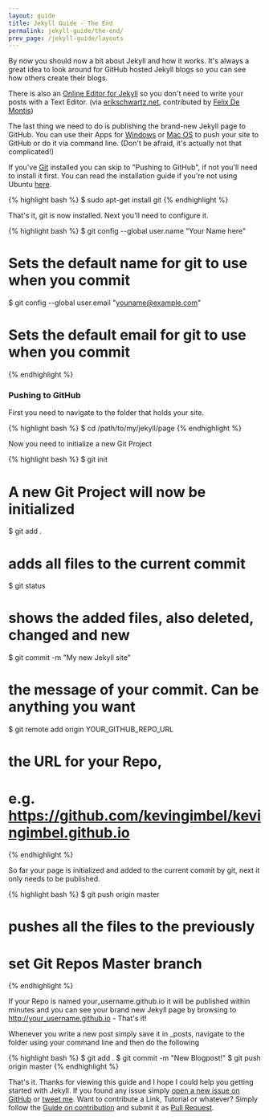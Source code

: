 ```yaml
---
layout: guide
title: Jekyll Guide - The End
permalink: jekyll-guide/the-end/
prev_page: /jekyll-guide/layouts
---
```


By now you should now a bit about Jekyll and how it works. It's always a great idea to look around for GitHub hosted Jekyll blogs so you can see how others create their blogs.

There is also an [Online Editor for Jekyll](http://prose.io/) so you don't need to write your posts with a Text Editor. (via [erikschwartz.net](http://erikschwartz.net/jekyll-for-the-masses/), contributed by [Felix De Montis](https://github.com/dervondenbergen))

The last thing we need to do is publishing the brand-new Jekyll page to GitHub. You can use their Apps for [Windows](http://windows.github.com/) or [Mac OS](http://mac.github.com/) to push your site to GitHub or do it via command line. (Don't be afraid, it's actually not that complicated!)

If you've [Git]() installed you can skip to "Pushing to GitHub", if not you'll need to install it first. You can read the installation guide if you're not using Ubuntu [here](http://git-scm.com/book/en/Getting-Started-Installing-Git).

{% highlight bash %}
$ sudo apt-get install git
{% endhighlight %}

That's it, git is now installed. Next you'll need to configure it.

{% highlight bash %}
$ git config --global user.name "Your Name here"
# Sets the default name for git to use when you commit

$ git config --global user.email "youname@example.com"
# Sets the default email for git to use when you commit
{% endhighlight %}


### Pushing to GitHub

First you need to navigate to the folder that holds your site. 

{% highlight bash %}
$ cd /path/to/my/jekyll/page 
{% endhighlight %}

Now you need to initialize a new Git Project

{% highlight bash %}
$ git init 
# A new Git Project will now be initialized

$ git add . 
# adds all files to the current commit

$ git status
# shows the added files, also deleted, changed and new

$ git commit -m "My new Jekyll site"
# the message of your commit. Can be anything you want

$ git remote add origin YOUR_GITHUB_REPO_URL
# the URL for your Repo, 
# e.g. https://github.com/kevingimbel/kevingimbel.github.io
{% endhighlight %}

So far your page is initialized and added to the current commit by git, next it only needs to be published.

{% highlight bash %}
$ git push origin master
# pushes all the files to the previously 
# set Git Repos Master branch
{% endhighlight %}

If your Repo is named your_username.github.io it will be published within minutes and you can see your brand new Jekyll page by browsing to http://your_username.github.io - That's it!

Whenever you write a new post simply save it in \_posts, navigate to the folder using your command line and then do the following

{% highlight bash %}
$ git add .
$ git commit -m "New Blogpost!"
$ git push origin master
{% endhighlight %}

That's it. Thanks for viewing this guide and I hope I could help you getting started with Jekyll. If you found any issue simply [open a new issue on GitHub](https://github.com/kevingimbel/kevingimbel.github.io/issues) or [tweet me](http://twitter.com/_kevinatari). Want to contribute a Link, Tutorial or whatever? Simply follow the [Guide on contribution](/jekyll-guide/contributor-guide/) and submit it as [Pull Request](https://github.com/kevingimbel/kevingimbel.github.io/pulls).
